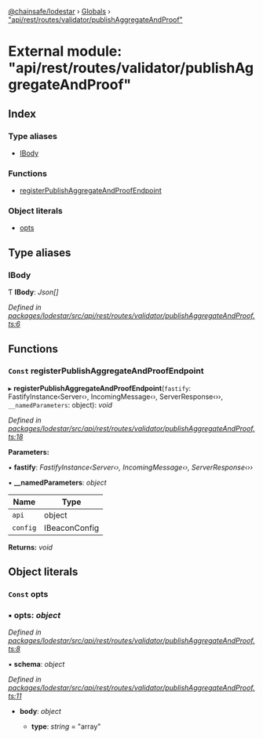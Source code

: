 [@chainsafe/lodestar](../README.md) › [Globals](../globals.md) › ["api/rest/routes/validator/publishAggregateAndProof"](_api_rest_routes_validator_publishaggregateandproof_.md)

# External module: "api/rest/routes/validator/publishAggregateAndProof"

## Index

### Type aliases

* [IBody](_api_rest_routes_validator_publishaggregateandproof_.md#ibody)

### Functions

* [registerPublishAggregateAndProofEndpoint](_api_rest_routes_validator_publishaggregateandproof_.md#const-registerpublishaggregateandproofendpoint)

### Object literals

* [opts](_api_rest_routes_validator_publishaggregateandproof_.md#const-opts)

## Type aliases

###  IBody

Ƭ **IBody**: *Json[]*

*Defined in [packages/lodestar/src/api/rest/routes/validator/publishAggregateAndProof.ts:6](https://github.com/ChainSafe/lodestar/blob/e142df2b7/packages/lodestar/src/api/rest/routes/validator/publishAggregateAndProof.ts#L6)*

## Functions

### `Const` registerPublishAggregateAndProofEndpoint

▸ **registerPublishAggregateAndProofEndpoint**(`fastify`: FastifyInstance‹Server‹›, IncomingMessage‹›, ServerResponse‹››, `__namedParameters`: object): *void*

*Defined in [packages/lodestar/src/api/rest/routes/validator/publishAggregateAndProof.ts:18](https://github.com/ChainSafe/lodestar/blob/e142df2b7/packages/lodestar/src/api/rest/routes/validator/publishAggregateAndProof.ts#L18)*

**Parameters:**

▪ **fastify**: *FastifyInstance‹Server‹›, IncomingMessage‹›, ServerResponse‹››*

▪ **__namedParameters**: *object*

Name | Type |
------ | ------ |
`api` | object |
`config` | IBeaconConfig |

**Returns:** *void*

## Object literals

### `Const` opts

### ▪ **opts**: *object*

*Defined in [packages/lodestar/src/api/rest/routes/validator/publishAggregateAndProof.ts:8](https://github.com/ChainSafe/lodestar/blob/e142df2b7/packages/lodestar/src/api/rest/routes/validator/publishAggregateAndProof.ts#L8)*

▪ **schema**: *object*

*Defined in [packages/lodestar/src/api/rest/routes/validator/publishAggregateAndProof.ts:11](https://github.com/ChainSafe/lodestar/blob/e142df2b7/packages/lodestar/src/api/rest/routes/validator/publishAggregateAndProof.ts#L11)*

* **body**: *object*

  * **type**: *string* = "array"

